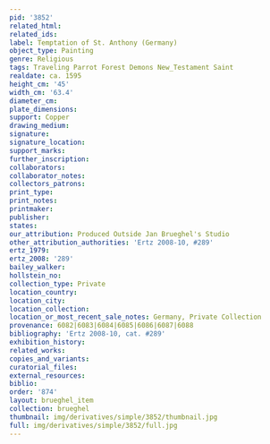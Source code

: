 ```yaml
---
pid: '3852'
related_html: 
related_ids: 
label: Temptation of St. Anthony (Germany)
object_type: Painting
genre: Religious
tags: Traveling Parrot Forest Demons New_Testament Saint
realdate: ca. 1595
height_cm: '45'
width_cm: '63.4'
diameter_cm: 
plate_dimensions: 
support: Copper
drawing_medium: 
signature: 
signature_location: 
support_marks: 
further_inscription: 
collaborators: 
collaborator_notes: 
collectors_patrons: 
print_type: 
print_notes: 
printmaker: 
publisher: 
states: 
our_attribution: Produced Outside Jan Brueghel's Studio
other_attribution_authorities: 'Ertz 2008-10, #289'
ertz_1979: 
ertz_2008: '289'
bailey_walker: 
hollstein_no: 
collection_type: Private
location_country: 
location_city: 
location_collection: 
location_or_most_recent_sale_notes: Germany, Private Collection
provenance: 6082|6083|6084|6085|6086|6087|6088
bibliography: 'Ertz 2008-10, cat. #289'
exhibition_history: 
related_works: 
copies_and_variants: 
curatorial_files: 
external_resources: 
biblio: 
order: '874'
layout: brueghel_item
collection: brueghel
thumbnail: img/derivatives/simple/3852/thumbnail.jpg
full: img/derivatives/simple/3852/full.jpg
---
```

